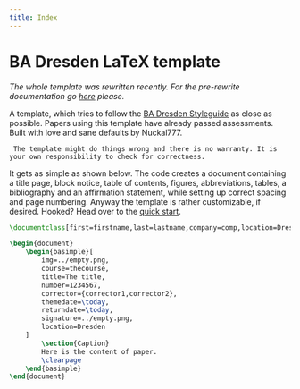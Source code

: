 ```yaml
---
title: Index
---
```

# BA Dresden LaTeX template
_The whole template was rewritten recently. For the pre-rewrite documentation go [here](./old) please._

A template, which tries to follow the [BA Dresden Styleguide](https://www.ba-dresden.de/fileadmin/dresden/downloads/zentrale-dokumente/LEITFADEN_webv2.pdf) as close as possible. Papers using this template have already passed assessments. Built with love and sane defaults by Nuckal777.

```warning
 The template might do things wrong and there is no warranty. It is your own responsibility to check for correctness.
```

It gets as simple as shown below. The code creates a document containing a title page, block notice, table of contents, figures, abbreviations, tables, a bibliography and an affirmation statement, while setting up correct spacing and page numbering. Anyway the template is rather customizable, if desired. Hooked? Head over to the [quick start](./quickstart).

```latex
\documentclass[first=firstname,last=lastname,company=comp,location=Dresden,simple]{baarticle}

\begin{document}
    \begin{basimple}[
        img=../empty.png,
        course=thecourse,
        title=The title,
        number=1234567,
        corrector={corrector1,corrector2},
        themedate=\today,
        returndate=\today,
        signature=../empty.png,
        location=Dresden
    ]
        \section{Caption}
        Here is the content of paper.
        \clearpage
    \end{basimple}
\end{document}
```

